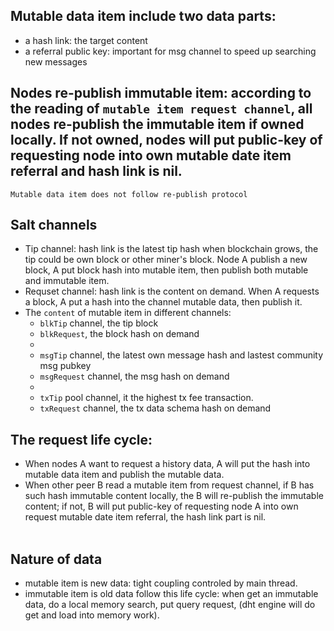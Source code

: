 ## Mutable data item include two data parts:
* a hash link: the target content
* a referral public key: important for msg channel to speed up searching new messages
## Nodes re-publish immutable item: according to the reading of `mutable item request channel`, all nodes re-publish the immutable item if owned locally. If not owned, nodes will put public-key of requesting node into own mutable date item referral and hash link is nil.  
``` 
Mutable data item does not follow re-publish protocol
```
## Salt channels
* Tip channel: hash link is the latest tip hash when blockchain grows, the tip could be own block or other miner's block. Node A publish a new block, A put block hash into mutable item, then publish both mutable and immutable item. 
* Requset channel: hash link is the content on demand. When A requests a block, A put a hash into the channel mutable data, then publish it.
* The `content` of mutable item in different channels: 
    * `blkTip` channel, the tip block 
    * `blkRequest`, the block hash on demand
    *
    * `msgTip` channel, the latest own message hash and lastest community msg pubkey
    * `msgRequest` channel, the msg hash on demand
    *
    * `txTip` pool channel, it the highest tx fee transaction. 
    * `txRequest` channel, the tx data schema hash on demand
## The request life cycle: 
* When nodes A want to request a history data, A will put the hash into mutable data item and publish the mutable data.
* When other peer B read a mutable item from request channel, if B has such hash immutable content locally, the B will re-publish the immutable content; if not, B will put public-key of requesting node A into own request mutable date item referral, the hash link part is nil. <br><br>

## Nature of data
* mutable item is new data: tight coupling controled by main thread. 
* immutable item is old data follow this life cycle:  when get an immutable data, do a local memory search, put query request, (dht engine will do get and load into memory work). 
